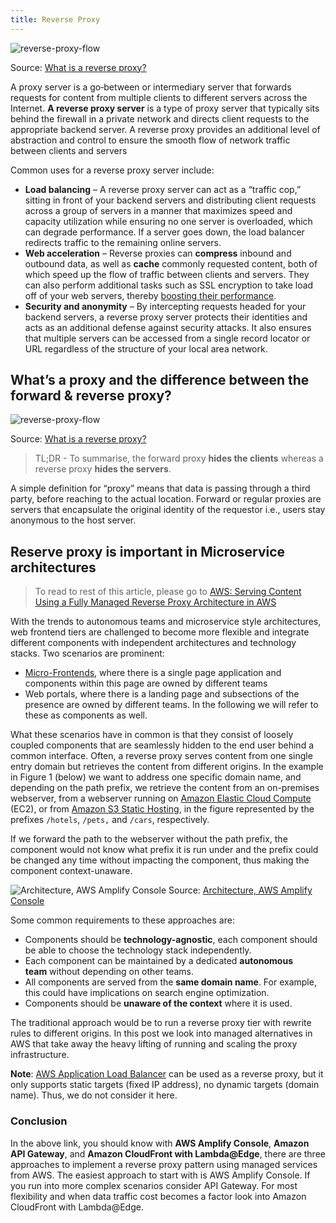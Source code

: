 ```yaml
---
title: Reverse Proxy
---
```


![reverse-proxy-flow](/img/aws/networking/fundamental/reverse-proxy-flow.svg)

Source: [What is a reverse proxy?](https://www.cloudflare.com/en-gb/learning/cdn/glossary/reverse-proxy/)

A proxy server is a go‑between or intermediary server that forwards requests for content from multiple clients to different servers across the Internet. **A reverse proxy server** is a type of proxy server that typically sits behind the firewall in a private network and directs client requests to the appropriate backend server. A reverse proxy provides an additional level of abstraction and control to ensure the smooth flow of network traffic between clients and servers

Common uses for a reverse proxy server include:

- **Load balancing** – A reverse proxy server can act as a “traffic cop,” sitting in front of your backend servers and distributing client requests across a group of servers in a manner that maximizes speed and capacity utilization while ensuring no one server is overloaded, which can degrade performance. If a server goes down, the load balancer redirects traffic to the remaining online servers.
- **Web acceleration** – Reverse proxies can **compress** inbound and outbound data, as well as **cache** commonly requested content, both of which speed up the flow of traffic between clients and servers. They can also perform additional tasks such as SSL encryption to take load off of your web servers, thereby [boosting their performance](https://www.nginx.com/resources/glossary/web-acceleration/).
- **Security and anonymity** – By intercepting requests headed for your backend servers, a reverse proxy server protects their identities and acts as an additional defense against security attacks. It also ensures that multiple servers can be accessed from a single record locator or URL regardless of the structure of your local area network.


## What’s a proxy and the difference between the forward & reverse proxy?

![reverse-proxy-flow](/img/aws/networking/fundamental/forward-proxy-flow.svg)

Source: [What is a reverse proxy?](https://www.cloudflare.com/en-gb/learning/cdn/glossary/reverse-proxy/)

> TL;DR - To summarise, the forward proxy **hides the clients** whereas a reverse proxy **hides the servers**.

A simple definition for “proxy” means that data is passing through a third party, before reaching to the actual location. Forward or regular proxies are servers that encapsulate the original identity of the requestor i.e., users stay anonymous to the host server.

## Reserve proxy is important in Microservice architectures

> To read to rest of this article, please go to [AWS: Serving Content Using a Fully Managed Reverse Proxy Architecture in AWS](https://aws.amazon.com/blogs/architecture/serving-content-using-fully-managed-reverse-proxy-architecture/#:~:text=Note%3A%20AWS%20Application%20Load%20Balancer,dynamic%20targets%20(domain%20name).)

With the trends to autonomous teams and microservice style architectures, web frontend tiers are challenged to become more flexible and integrate different components with independent architectures and technology stacks. Two scenarios are prominent:

- [Micro-Frontends](https://micro-frontends.org/), where there is a single page application and components within this page are owned by different teams
- Web portals, where there is a landing page and subsections of the presence are owned by different teams. In the following we will refer to these as components as well.

What these scenarios have in common is that they consist of loosely coupled components that are seamlessly hidden to the end user behind a common interface. Often, a reverse proxy serves content from one single entry domain but retrieves the content from different origins. In the example in Figure 1 (below) we want to address one specific domain name, and depending on the path prefix, we retrieve the content from an on-premises webserver, from a webserver running on [Amazon Elastic Cloud Compute](https://aws.amazon.com/ec2/) (EC2), or from [Amazon S3 Static Hosting](https://docs.aws.amazon.com/AmazonS3/latest/dev/WebsiteHosting.html), in the figure represented by the prefixes `/hotels`, `/pets,` and `/cars`, respectively. 

If we forward the path to the webserver without the path prefix, the component would not know what prefix it is run under and the prefix could be changed any time without impacting the component, thus making the component context-unaware.

![Architecture, AWS Amplify Console](/img/aws/networking/fundamental/Figure-1-Architecture-AWS-Amplify-Console-1024x533.png)
Source: [Architecture, AWS Amplify Console](https://aws.amazon.com/blogs/architecture/serving-content-using-fully-managed-reverse-proxy-architecture/#:~:text=Note%3A%20AWS%20Application%20Load%20Balancer,dynamic%20targets%20(domain%20name).)

Some common requirements to these approaches are:

-   Components should be **technology-agnostic**, each component should be able to choose the technology stack independently.
-   Each component can be maintained by a dedicated **autonomous team** without depending on other teams.
-   All components are served from the **same domain name**. For example, this could have implications on search engine optimization.
-   Components should be **unaware of the context** where it is used.

The traditional approach would be to run a reverse proxy tier with rewrite rules to different origins. In this post we look into managed alternatives in AWS that take away the heavy lifting of running and scaling the proxy infrastructure.

**Note**: [AWS Application Load Balancer](https://aws.amazon.com/elasticloadbalancing/application-load-balancer/) can be used as a reverse proxy, but it only supports static targets (fixed IP address), no dynamic targets (domain name). Thus, we do not consider it here.

### Conclusion
In the above link, you should know with **AWS Amplify Console**, **Amazon API Gateway**, and **Amazon CloudFront with Lambda@Edge**, there are three approaches to implement a reverse proxy pattern using managed services from AWS. The easiest approach to start with is AWS Amplify Console. If you run into more complex scenarios consider API Gateway. For most flexibility and when data traffic cost becomes a factor look into Amazon CloudFront with Lambda@Edge.